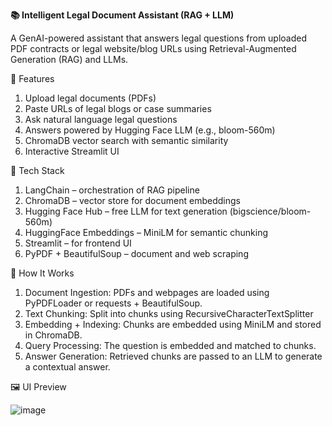 **📚 Intelligent Legal Document Assistant (RAG + LLM)**

A GenAI-powered assistant that answers legal questions from uploaded PDF contracts or legal website/blog URLs using Retrieval-Augmented Generation (RAG) and LLMs.

🚀 Features

1. Upload legal documents (PDFs)
2. Paste URLs of legal blogs or case summaries
3. Ask natural language legal questions
4. Answers powered by Hugging Face LLM (e.g., bloom-560m)
5. ChromaDB vector search with semantic similarity
6. Interactive Streamlit UI

🧰 Tech Stack

1. LangChain – orchestration of RAG pipeline
2. ChromaDB – vector store for document embeddings
3. Hugging Face Hub – free LLM for text generation (bigscience/bloom-560m)
4. HuggingFace Embeddings – MiniLM for semantic chunking
5. Streamlit – for frontend UI
6. PyPDF + BeautifulSoup – document and web scraping

🧠 How It Works

1. Document Ingestion: PDFs and webpages are loaded using PyPDFLoader or requests + BeautifulSoup.
2. Text Chunking: Split into chunks using RecursiveCharacterTextSplitter
3. Embedding + Indexing: Chunks are embedded using MiniLM and stored in ChromaDB.
4. Query Processing: The question is embedded and matched to chunks.
5. Answer Generation: Retrieved chunks are passed to an LLM to generate a contextual answer.

🖼️ UI Preview

![image](https://github.com/user-attachments/assets/e753817b-0640-4d2d-8579-57a0a2e5651a)

